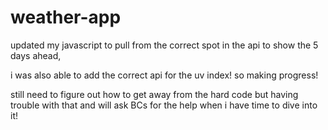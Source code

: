 # weather-app
updated my javascript to pull from the correct spot in the api to show the 5 days ahead,

i was also able to add the correct api for the uv index! so making progress!

still need to figure out how to get away from the hard code but having trouble with that and will ask BCs for the help when i have time to dive into it!